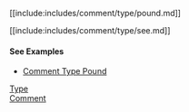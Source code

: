 [[include:includes/comment/type/pound.md]]

[[include:includes/comment/type/see.md]]

#### See Examples

* [Comment Type Pound](/build-include/pages/Docs/examples/poundBreakString.html)

[Type](../index.html)  
[Comment](../../index.html)